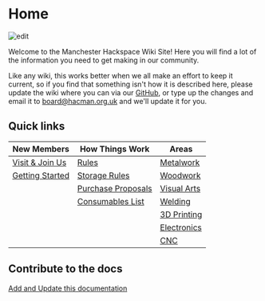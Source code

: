 Home
====

![edit](/images/space.jpg)

Welcome to the Manchester Hackspace Wiki Site!
Here you will find a lot of the information you need to get making in our community.

Like any wiki, this works better when we all make an effort to keep it current, so if you find that something isn't how it is described here, please update the wiki where you can via our [GitHub](https://docs.hacman.org.uk/adding_documentation/), or type up the changes and email it to board@hacman.org.uk and we'll update it for you.

Quick links
-----------

| New Members | How Things Work | Areas
| ----------- | --------------- | ----- |
| [Visit & Join Us](https://hacman.org.uk/visit-us) | [Rules](https://docs.hacman.org.uk/governance/rules/) | [Metalwork](https://docs.hacman.org.uk/equipment/metalwork) |
| [Getting Started](https://docs.hacman.org.uk/getting_started/) | [Storage Rules](https://docs.hacman.org.uk/governance/rules/member_storage/) | [Woodwork](https://docs.hacman.org.uk/equipment/woodwork/) |
|  | [Purchase Proposals](https://docs.hacman.org.uk/membership/buying_stuff/)  | [Visual Arts](https://docs.hacman.org.uk/equipment/visual_arts/) |
|  | [Consumables List](https://docs.google.com/spreadsheets/d/1AOO55t0vs3c4PiPQu42w1USbfekBcNd9CSx9lppWmmY/edit?usp=sharing) | [Welding](https://docs.hacman.org.uk/equipment/welding/) |
|  |  | [3D Printing](https://docs.hacman.org.uk/equipment/3d_printers/) |
|  |  | [Electronics](https://docs.hacman.org.uk/equipment/electronics/) |
|  |  | [CNC](https://docs.hacman.org.uk/equipment/cnc/) |

## Contribute to the docs
[Add and Update this documentation](https://docs.hacman.org.uk/adding_documentation/)
